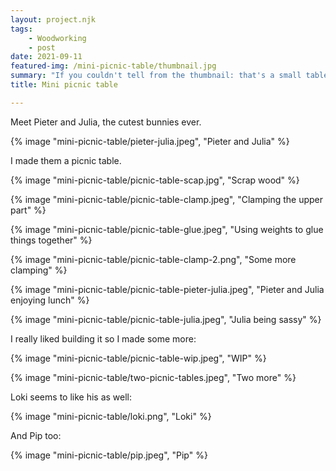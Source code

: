 ```yaml
---
layout: project.njk
tags: 
    - Woodworking
    - post
date: 2021-09-11
featured-img: /mini-picnic-table/thumbnail.jpg
summary: "If you couldn't tell from the thumbnail: that's a small table, not huge bunnies."
title: Mini picnic table

---
```


Meet Pieter and Julia, the cutest bunnies ever. 

{% image "mini-picnic-table/pieter-julia.jpeg", "Pieter and Julia" %}

I made them a picnic table.

{% image "mini-picnic-table/picnic-table-scap.jpg", "Scrap wood" %}

{% image "mini-picnic-table/picnic-table-clamp.jpeg", "Clamping the upper part" %}

{% image "mini-picnic-table/picnic-table-glue.jpeg", "Using weights to glue things together" %}

{% image "mini-picnic-table/picnic-table-clamp-2.png", "Some more clamping" %}

{% image "mini-picnic-table/picnic-table-pieter-julia.jpeg", "Pieter and Julia enjoying lunch" %}

{% image "mini-picnic-table/picnic-table-julia.jpeg", "Julia being sassy" %}

I really liked building it so I made some more:

{% image "mini-picnic-table/picnic-table-wip.jpeg", "WIP" %}

{% image "mini-picnic-table/two-picnic-tables.jpeg", "Two more" %}

Loki seems to like his as well:

{% image "mini-picnic-table/loki.png", "Loki" %}

And Pip too:

{% image "mini-picnic-table/pip.jpeg", "Pip" %}